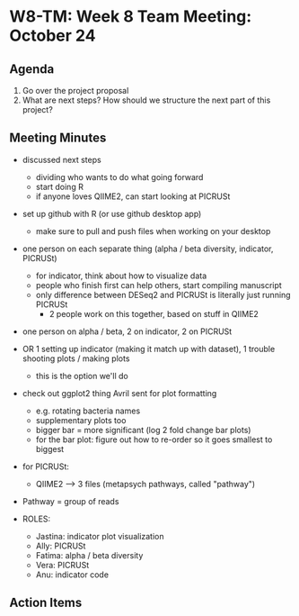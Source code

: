 # W8-TM: Week 8 Team Meeting: October 24

## Agenda

1. Go over the project proposal
2. What are next steps? How should we structure the next part of this project?

## Meeting Minutes
* discussed next steps
    * dividing who wants to do what going forward
    * start doing R
    * if anyone loves QIIME2, can start looking at PICRUSt
* set up github with R (or use github desktop app)
    * make sure to pull and push files when working on your desktop
* one person on each separate thing (alpha / beta diversity, indicator, PICRUSt) 
    * for indicator, think about how to visualize data 
    * people who finish first can help others, start compiling manuscript
    * only difference between DESeq2 and PICRUSt is literally just running PICRUSt
      * 2 people work on this together, based on stuff in QIIME2
     
* one person on alpha / beta, 2 on indicator, 2 on PICRUSt
* OR 1 setting up indicator (making it match up with dataset), 1 trouble shooting plots / making plots
    * this is the option we'll do
* check out ggplot2 thing Avril sent for plot formatting
    * e.g. rotating bacteria names
    * supplementary plots too
    * bigger bar = more significant (log 2 fold change bar plots)
    * for the bar plot: figure out how to re-order so it goes smallest to biggest
* for PICRUSt:
    * QIIME2 --> 3 files (metapsych pathways, called "pathway")
* Pathway = group of reads

* ROLES:
    * Jastina: indicator plot visualization
    * Ally: PICRUSt
    * Fatima: alpha / beta diversity
    * Vera: PICRUSt
    * Anu: indicator code


## Action Items
